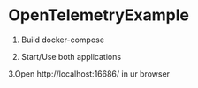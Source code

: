 # OpenTelemetryExample

1. Build docker-compose

2. Start/Use both applications 

3.Open http://localhost:16686/ in ur browser
